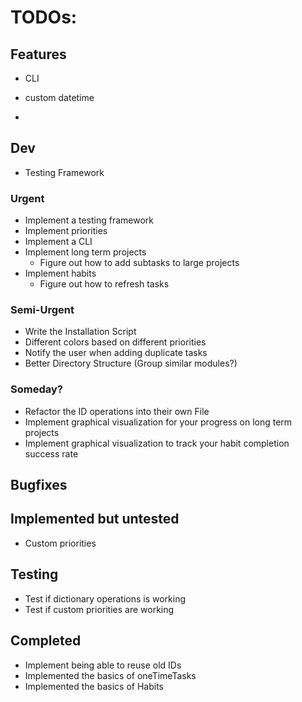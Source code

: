 # TODOs:

## Features

- CLI
- custom datetime

- 

## Dev

- Testing Framework

### Urgent

- Implement a testing framework
- Implement priorities
- Implement a CLI
- Implement long term projects
    - Figure out how to add subtasks to large projects
- Implement habits
    - Figure out how to refresh tasks

### Semi-Urgent

- Write the Installation Script
- Different colors based on different priorities
- Notify the user when adding duplicate tasks
- Better Directory Structure (Group similar modules?) 

### Someday?

- Refactor the ID operations into their own File
- Implement graphical visualization for your progress on long term projects
- Implement graphical visualization to track your habit completion success rate

## Bugfixes

## Implemented but untested

- Custom priorities

## Testing

- Test if dictionary operations is working
- Test if custom priorities are working

## Completed

- Implement being able to reuse old IDs
- Implemented the basics of oneTimeTasks
- Implemented the basics of Habits